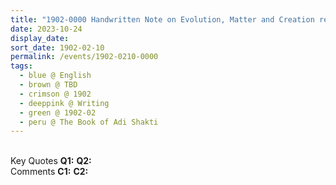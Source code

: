 ```yaml
---
title: "1902-0000 Handwritten Note on Evolution, Matter and Creation related to The Book of Ādi Śhakti, Chapter 14"
date: 2023-10-24
display_date: 
sort_date: 1902-02-10
permalink: /events/1902-0210-0000
tags:
  - blue @ English
  - brown @ TBD
  - crimson @ 1902
  - deeppink @ Writing
  - green @ 1902-02
  - peru @ The Book of Adi Shakti
---
```


<br>

<wave-list>
  <list-title color="DarkSeaGreen" width="55">Key Quotes</list-title>
  <list-item color="BlanchedAlmond" width="280"><b>Q1:</b> <i></i></list-item>
  <list-item color="Lavender" width="280"><b>Q2:</b> <i></i></list-item>
</wave-list>

<br>

<wave-list>
  <list-title color="DarkSeaGreen" width="55">Comments</list-title>
  <list-item color="BlanchedAlmond" width="280"><b>C1:</b> <i></i></list-item>
  <list-item color="Lavender" width="280"><b>C2:</b> <i></i></list-item>
</wave-list>